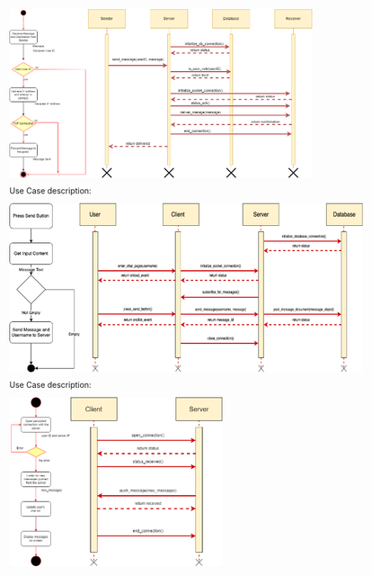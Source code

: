 
<div style="display: flex;">
  <img src="figures/sendmsg_single_user_activity_diagram.png" style="height: 300px;">
  <img src="figures/sendmsg_single_user_sequnce_diagram.png" alt="Image 2" style="height: 300px;">
</div>


Use Case description:


<div style="display: flex;">
  <img src="figures/send-message-user-to-server-activity.png" style="height: 300px;">
  <img src="figures/send-message-user-to-server-sequence.png" alt="Image 2" style="height: 300px;">
</div>



Use Case description:

<div style="display: flex;">
  <img src="figures/receive-message-activity.png" style="height: 300px;">
  <img src="figures/receive-message-sequence.png" alt="Image 2" style="height: 300px;">
</div>


